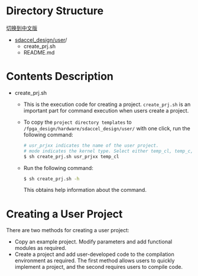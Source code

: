 
# Directory Structure

[切换到中文版](./README_CN.md)

* [sdaccel_design/user](#sdaccel_design/user)/  
  - create_prj.sh
  - README.md 

# Contents Description  
* create_prj.sh  
  - This is the execution code for creating a project. `create_prj.sh` is an important part for command execution when users create a project.
  - To copy the `project directory templates` to `/fpga_design/hardware/sdaccel_design/user/` with one click, run the following command:

    ````bash
    # usr_prjxx indicates the name of the user project.
    # mode indicates the kernel type. Select either temp_cl, temp_c, or temp_rtl.
    $ sh create_prj.sh usr_prjxx temp_cl   
    ````

  - Run the following command:  

    ````bash
    $ sh create_prj.sh -h
    ````

    This obtains help information about the command.


# Creating a User Project
  There are two methods for creating a user project:
  * Copy an example project. Modify parameters and add functional modules as required.
  * Create a project and add user-developed code to the compilation environment as required.
      The first method allows users to quickly implement a project, and the second requires users to compile code.

